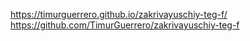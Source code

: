 https://timurguerrero.github.io/zakrivayuschiy-teg-f/
https://github.com/TimurGuerrero/zakrivayuschiy-teg-f